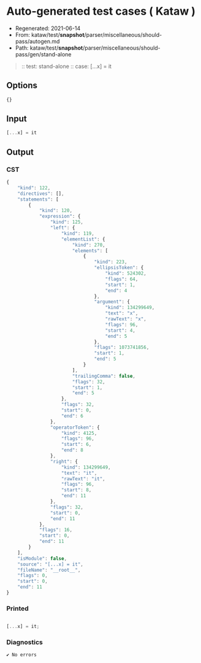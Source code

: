 # Auto-generated test cases ( Kataw )
- Regenerated: 2021-06-14
- From: kataw/test/__snapshot__/parser/miscellaneous/should-pass/autogen.md
- Path: kataw/test/__snapshot__/parser/miscellaneous/should-pass/gen/stand-alone
> :: test: stand-alone
> :: case: [...x] = it
## Options

`````js
{}
`````
## Input

`````js
[...x] = it
`````
## Output

### CST

```javascript
{
    "kind": 122,
    "directives": [],
    "statements": [
        {
            "kind": 120,
            "expression": {
                "kind": 125,
                "left": {
                    "kind": 119,
                    "elementList": {
                        "kind": 270,
                        "elements": [
                            {
                                "kind": 223,
                                "ellipsisToken": {
                                    "kind": 524302,
                                    "flags": 64,
                                    "start": 1,
                                    "end": 4
                                },
                                "argument": {
                                    "kind": 134299649,
                                    "text": "x",
                                    "rawText": "x",
                                    "flags": 96,
                                    "start": 4,
                                    "end": 5
                                },
                                "flags": 1073741856,
                                "start": 1,
                                "end": 5
                            }
                        ],
                        "trailingComma": false,
                        "flags": 32,
                        "start": 1,
                        "end": 5
                    },
                    "flags": 32,
                    "start": 0,
                    "end": 6
                },
                "operatorToken": {
                    "kind": 4125,
                    "flags": 96,
                    "start": 6,
                    "end": 8
                },
                "right": {
                    "kind": 134299649,
                    "text": "it",
                    "rawText": "it",
                    "flags": 96,
                    "start": 8,
                    "end": 11
                },
                "flags": 32,
                "start": 0,
                "end": 11
            },
            "flags": 16,
            "start": 0,
            "end": 11
        }
    ],
    "isModule": false,
    "source": "[...x] = it",
    "fileName": "__root__",
    "flags": 0,
    "start": 0,
    "end": 11
}
```

### Printed

```javascript

[...x] = it;
```

### Diagnostics

```javascript
✔ No errors
```

